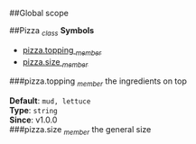 ##Global scope
<a name="Pizza"></a>

##Pizza <sub>*class*</sub>
**Symbols**  
  * [pizza.topping <sub>*member*</sub>](#Pizza#topping)
  * [pizza.size <sub>*member*</sub>](#Pizza#size)

<a name="Pizza#topping"></a>
###pizza.topping <sub>*member*</sub>
the ingredients on top

**Default**: `mud, lettuce`  
**Type**: `string`  
**Since**: v1.0.0  
<a name="Pizza#size"></a>
###pizza.size <sub>*member*</sub>
the general size

  
